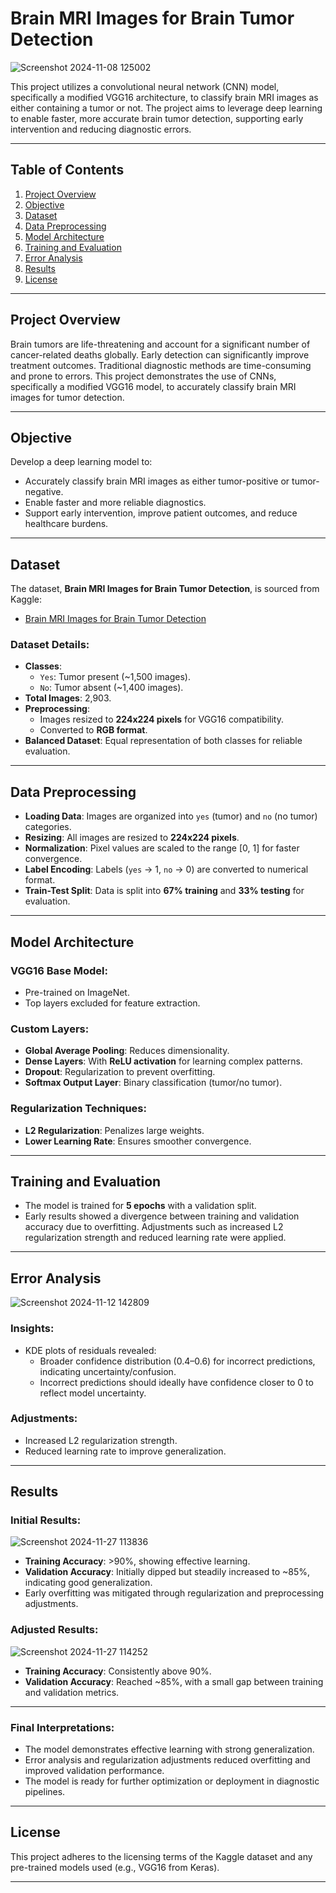 

# Brain MRI Images for Brain Tumor Detection
![Screenshot 2024-11-08 125002](https://github.com/user-attachments/assets/851ab050-7519-46a7-b476-2d86cdf0bbb6)


This project utilizes a convolutional neural network (CNN) model, specifically a modified VGG16 architecture, to classify brain MRI images as either containing a tumor or not. The project aims to leverage deep learning to enable faster, more accurate brain tumor detection, supporting early intervention and reducing diagnostic errors. 

---

## Table of Contents
1. [Project Overview](#project-overview)
2. [Objective](#objective)
3. [Dataset](#dataset)
4. [Data Preprocessing](#data-preprocessing)
5. [Model Architecture](#model-architecture)
6. [Training and Evaluation](#training-and-evaluation)
7. [Error Analysis](#error-analysis)
8. [Results](#results)
9. [License](#license)

---

## Project Overview

Brain tumors are life-threatening and account for a significant number of cancer-related deaths globally. Early detection can significantly improve treatment outcomes. Traditional diagnostic methods are time-consuming and prone to errors. This project demonstrates the use of CNNs, specifically a modified VGG16 model, to accurately classify brain MRI images for tumor detection.

---

## Objective

Develop a deep learning model to:
- Accurately classify brain MRI images as either tumor-positive or tumor-negative.
- Enable faster and more reliable diagnostics.
- Support early intervention, improve patient outcomes, and reduce healthcare burdens.

---

## Dataset

The dataset, **Brain MRI Images for Brain Tumor Detection**, is sourced from Kaggle:
- [Brain MRI Images for Brain Tumor Detection](https://www.kaggle.com/navoneel/brain-mri-images-for-brain-tumor-detection)

### Dataset Details:
- **Classes**:
  - `Yes`: Tumor present (~1,500 images).
  - `No`: Tumor absent (~1,400 images).
- **Total Images**: 2,903.
- **Preprocessing**:
  - Images resized to **224x224 pixels** for VGG16 compatibility.
  - Converted to **RGB format**.
- **Balanced Dataset**: Equal representation of both classes for reliable evaluation.

---

## Data Preprocessing

- **Loading Data**: Images are organized into `yes` (tumor) and `no` (no tumor) categories.
- **Resizing**: All images are resized to **224x224 pixels**.
- **Normalization**: Pixel values are scaled to the range [0, 1] for faster convergence.
- **Label Encoding**: Labels (`yes` → 1, `no` → 0) are converted to numerical format.
- **Train-Test Split**: Data is split into **67% training** and **33% testing** for evaluation.

---

## Model Architecture

### VGG16 Base Model:
- Pre-trained on ImageNet.
- Top layers excluded for feature extraction.

### Custom Layers:
- **Global Average Pooling**: Reduces dimensionality.
- **Dense Layers**: With **ReLU activation** for learning complex patterns.
- **Dropout**: Regularization to prevent overfitting.
- **Softmax Output Layer**: Binary classification (tumor/no tumor).

### Regularization Techniques:
- **L2 Regularization**: Penalizes large weights.
- **Lower Learning Rate**: Ensures smoother convergence.

---

## Training and Evaluation

- The model is trained for **5 epochs** with a validation split.
- Early results showed a divergence between training and validation accuracy due to overfitting. Adjustments such as increased L2 regularization strength and reduced learning rate were applied.

---

## Error Analysis
![Screenshot 2024-11-12 142809](https://github.com/user-attachments/assets/520ba04a-0c26-438f-a6a3-378c4c5b3e24)


### Insights:
- KDE plots of residuals revealed:
  - Broader confidence distribution (0.4–0.6) for incorrect predictions, indicating uncertainty/confusion.
  - Incorrect predictions should ideally have confidence closer to 0 to reflect model uncertainty.

### Adjustments:
- Increased L2 regularization strength.
- Reduced learning rate to improve generalization.

---

## Results

### Initial Results:
![Screenshot 2024-11-27 113836](https://github.com/user-attachments/assets/b336d01e-7f80-4a10-962e-a2d7099e69a7)

- **Training Accuracy**: >90%, showing effective learning.
- **Validation Accuracy**: Initially dipped but steadily increased to ~85%, indicating good generalization.
- Early overfitting was mitigated through regularization and preprocessing adjustments.

### Adjusted Results:
![Screenshot 2024-11-27 114252](https://github.com/user-attachments/assets/9feeca97-4798-4873-8639-eccef7d36bb3)

- **Training Accuracy**: Consistently above 90%.
- **Validation Accuracy**: Reached ~85%, with a small gap between training and validation metrics.

---

### Final Interpretations:
- The model demonstrates effective learning with strong generalization.
- Error analysis and regularization adjustments reduced overfitting and improved validation performance.
- The model is ready for further optimization or deployment in diagnostic pipelines.

---

## License

This project adheres to the licensing terms of the Kaggle dataset and any pre-trained models used (e.g., VGG16 from Keras).

---


